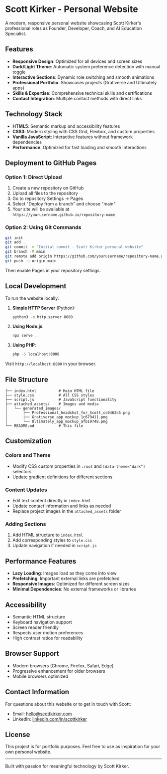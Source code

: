 # Scott Kirker - Personal Website

A modern, responsive personal website showcasing Scott Kirker's professional roles as Founder, Developer, Coach, and AI Education Specialist.

## Features

- **Responsive Design**: Optimized for all devices and screen sizes
- **Dark/Light Theme**: Automatic system preference detection with manual toggle
- **Interactive Sections**: Dynamic role switching and smooth animations
- **Professional Portfolio**: Showcases projects (Grativerse and Ultimately apps)
- **Skills & Expertise**: Comprehensive technical skills and certifications
- **Contact Integration**: Multiple contact methods with direct links

## Technology Stack

- **HTML5**: Semantic markup and accessibility features
- **CSS3**: Modern styling with CSS Grid, Flexbox, and custom properties
- **Vanilla JavaScript**: Interactive features without framework dependencies
- **Performance**: Optimized for fast loading and smooth interactions

## Deployment to GitHub Pages

### Option 1: Direct Upload
1. Create a new repository on GitHub
2. Upload all files to the repository
3. Go to repository Settings → Pages
4. Select "Deploy from a branch" and choose "main"
5. Your site will be available at `https://yourusername.github.io/repository-name`

### Option 2: Using Git Commands
```bash
git init
git add .
git commit -m "Initial commit - Scott Kirker personal website"
git branch -M main
git remote add origin https://github.com/yourusername/repository-name.git
git push -u origin main
```

Then enable Pages in your repository settings.

## Local Development

To run the website locally:

1. **Simple HTTP Server** (Python):
   ```bash
   python3 -m http.server 8080
   ```

2. **Using Node.js**:
   ```bash
   npx serve .
   ```

3. **Using PHP**:
   ```bash
   php -S localhost:8080
   ```

Visit `http://localhost:8080` in your browser.

## File Structure

```
├── index.html          # Main HTML file
├── style.css           # All CSS styles
├── script.js           # JavaScript functionality
├── attached_assets/    # Images and media
│   └── generated_images/
│       ├── Professional_headshot_for_Scott_cc0462d5.png
│       ├── Grativerse_app_mockup_1c679411.png
│       └── Ultimately_app_mockup_afb19748.png
└── README.md           # This file
```

## Customization

### Colors and Theme
- Modify CSS custom properties in `:root` and `[data-theme="dark"]` selectors
- Update gradient definitions for different sections

### Content Updates
- Edit text content directly in `index.html`
- Update contact information and links as needed
- Replace project images in the `attached_assets` folder

### Adding Sections
1. Add HTML structure to `index.html`
2. Add corresponding styles to `style.css`
3. Update navigation if needed in `script.js`

## Performance Features

- **Lazy Loading**: Images load as they come into view
- **Prefetching**: Important external links are prefetched
- **Responsive Images**: Optimized for different screen sizes
- **Minimal Dependencies**: No external frameworks or libraries

## Accessibility

- Semantic HTML structure
- Keyboard navigation support
- Screen reader friendly
- Respects user motion preferences
- High contrast ratios for readability

## Browser Support

- Modern browsers (Chrome, Firefox, Safari, Edge)
- Progressive enhancement for older browsers
- Mobile browsers optimized

## Contact Information

For questions about this website or to get in touch with Scott:

- Email: hello@scottkirker.com
- LinkedIn: [linkedin.com/in/scottkirker](https://www.linkedin.com/in/scottkirker/)

## License

This project is for portfolio purposes. Feel free to use as inspiration for your own personal website.

---

Built with passion for meaningful technology by Scott Kirker.
